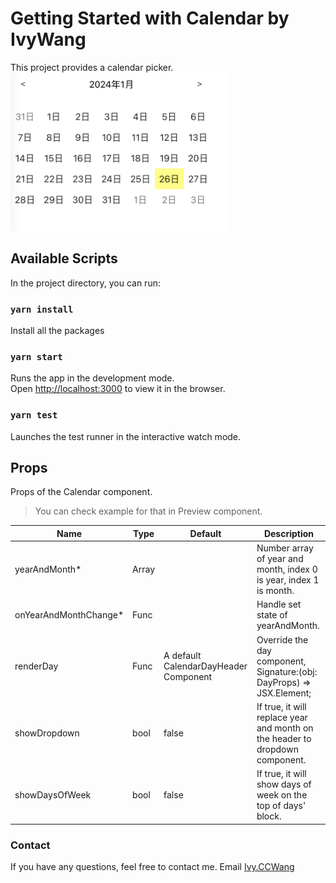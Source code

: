 # Getting Started with Calendar by IvyWang

This project provides a calendar picker.\
<img width="350" alt="Project_screenshot" src="https://raw.githubusercontent.com/ccwang116/calendar-by-ivywang/main/project_screenshot.png">


## Available Scripts

In the project directory, you can run:

### `yarn install`

Install all the packages

### `yarn start`

Runs the app in the development mode.\
Open [http://localhost:3000](http://localhost:3000) to view it in the browser.

### `yarn test`

Launches the test runner in the interactive watch mode.

## Props

Props of the Calendar component.

> You can check example for that in Preview component.

| Name                   | Type          | Default                               | Description                                                                  |
| ---------------------- | ------------- | ------------------------------------- | ---------------------------------------------------------------------------- |
| yearAndMonth\*         | Array<number> |                                       | Number array of year and month, index 0 is year, index 1 is month.           |
| onYearAndMonthChange\* | Func          |                                       | Handle set state of yearAndMonth.                                            |
| renderDay              | Func          | A default CalendarDayHeader Component | Override the day component, Signature:(obj: DayProps) => JSX.Element;        |
| showDropdown           | bool          | false                                 | If true, it will replace year and month on the header to dropdown component. |
| showDaysOfWeek         | bool          | false                                 | If true, it will show days of week on the top of days' block.                |

### Contact

If you have any questions, feel free to contact me.
Email [Ivy.CCWang](mailto:chaochunwang@outlook.com)
